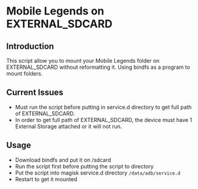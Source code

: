 # Mobile Legends on EXTERNAL_SDCARD

## Introduction

This script allow you to mount your Mobile Legends folder on EXTERNAL_SDCARD without reformatting it.
Using bindfs as a program to mount folders.

## Current Issues

- Must run the script before putting in service.d directory to get full path of EXTERNAL_SDCARD.
- In order to get full path of EXTERNAL_SDCARD, the device must have 1 External Storage attached or it will not run.

## Usage
- Download bindfs and put it on /sdcard
- Run the script first before putting the script to directory
- Put the script into magisk service.d directory `/data/adb/service.d`
- Restart to get it mounted
